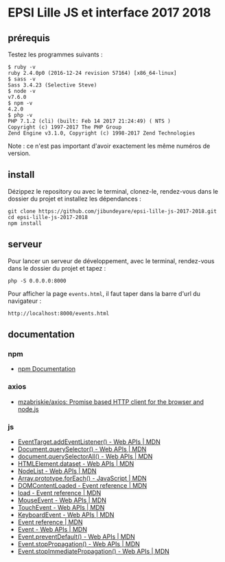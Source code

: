 # EPSI Lille JS et interface 2017 2018

## prérequis

Testez les programmes suivants :

```
$ ruby -v
ruby 2.4.0p0 (2016-12-24 revision 57164) [x86_64-linux]
$ sass -v
Sass 3.4.23 (Selective Steve)
$ node -v
v7.6.0
$ npm -v
4.2.0
$ php -v
PHP 7.1.2 (cli) (built: Feb 14 2017 21:24:49) ( NTS )
Copyright (c) 1997-2017 The PHP Group
Zend Engine v3.1.0, Copyright (c) 1998-2017 Zend Technologies
```

Note : ce n'est pas important d'avoir exactement les même numéros de version.

## install

Dézippez le repository ou avec le terminal, clonez-le, rendez-vous dans le dossier du projet et installez les dépendances :

```
git clone https://github.com/jibundeyare/epsi-lille-js-2017-2018.git
cd epsi-lille-js-2017-2018
npm install
```

## serveur

Pour lancer un serveur de développement, avec le terminal, rendez-vous dans le dossier du projet et tapez :

```
php -S 0.0.0.0:8000
```

Pour afficher la page `events.html`, il faut taper dans la barre d'url du navigateur :

```
http://localhost:8000/events.html
```

## documentation

### npm

- [npm Documentation](https://docs.npmjs.com/getting-started/)

### axios

- [mzabriskie/axios: Promise based HTTP client for the browser and node.js](https://github.com/mzabriskie/axios)

### js

- [EventTarget.addEventListener() - Web APIs | MDN](https://developer.mozilla.org/en-US/docs/Web/API/EventTarget/addEventListener)
- [Document.querySelector() - Web APIs | MDN](https://developer.mozilla.org/en-US/docs/Web/API/Document/querySelector)
- [document.querySelectorAll() - Web APIs | MDN](https://developer.mozilla.org/en-US/docs/Web/API/Document/querySelectorAll)
- [HTMLElement.dataset - Web APIs | MDN](https://developer.mozilla.org/en-US/docs/Web/API/HTMLElement/dataset)
- [NodeList - Web APIs | MDN](https://developer.mozilla.org/en-US/docs/Web/API/NodeList)
- [Array.prototype.forEach() - JavaScript | MDN](https://developer.mozilla.org/en-US/docs/Web/JavaScript/Reference/Global_Objects/Array/forEach)
- [DOMContentLoaded - Event reference | MDN](https://developer.mozilla.org/en-US/docs/Web/Events/DOMContentLoaded)
- [load - Event reference | MDN](https://developer.mozilla.org/en-US/docs/Web/Events/load)
- [MouseEvent - Web APIs | MDN](https://developer.mozilla.org/en-US/docs/Web/API/MouseEvent)
- [TouchEvent - Web APIs | MDN](https://developer.mozilla.org/en-US/docs/Web/API/TouchEvent)
- [KeyboardEvent - Web APIs | MDN](https://developer.mozilla.org/en-US/docs/Web/API/KeyboardEvent)
- [Event reference | MDN](https://developer.mozilla.org/en-US/docs/Web/Events)
- [Event - Web APIs | MDN](https://developer.mozilla.org/en-US/docs/Web/API/Event)
- [Event.preventDefault() - Web APIs | MDN](https://developer.mozilla.org/en-US/docs/Web/API/Event/preventDefault)
- [Event.stopPropagation() - Web APIs | MDN](https://developer.mozilla.org/en-US/docs/Web/API/Event/stopPropagation)
- [Event.stopImmediatePropagation() - Web APIs | MDN](https://developer.mozilla.org/en-US/docs/Web/API/Event/stopImmediatePropagation)
